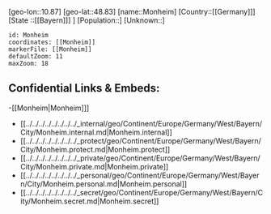 ﻿---
location: [48.83,10.87]
mapzoom: [7,12] 
mapmarker: city 
type: City
tags:
- geo/City


SpocWebEntityId: 32554
isDeleted: false
confidential: public

---
[geo-lon::10.87]
[geo-lat::48.83]
[name::Monheim]
[Country::[[Germany]]]
[State ::[[Bayern]]] ]
[Population::]
[Unknown::]


```leaflet
id: Monheim
coordinates: [[Monheim]]
markerFile: [[Monheim]]
defaultZoom: 11 
maxZoom: 18
```


## Confidential Links & Embeds: 
-[[Monheim|Monheim]]] 
- [[../../../../../../../../_internal/geo/Continent/Europe/Germany/West/Bayern/City/Monheim.internal.md|Monheim.internal]] 
- [[../../../../../../../../_protect/geo/Continent/Europe/Germany/West/Bayern/City/Monheim.protect.md|Monheim.protect]] 
- [[../../../../../../../../_private/geo/Continent/Europe/Germany/West/Bayern/City/Monheim.private.md|Monheim.private]] 
- [[../../../../../../../../_personal/geo/Continent/Europe/Germany/West/Bayern/City/Monheim.personal.md|Monheim.personal]] 
- [[../../../../../../../../_secret/geo/Continent/Europe/Germany/West/Bayern/City/Monheim.secret.md|Monheim.secret]] 
